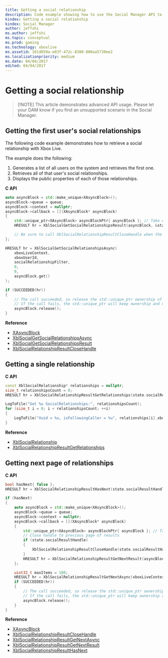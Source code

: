 ```yaml
---
title: Getting a social relationship
description: Code example showing how to use the Social Manager API to retrieve a user's social relationships and their public properties.
kindex: Getting a social relationship
kindex: Social Manager
author: jeffshi
ms.author: jeffshi
ms.topic: conceptual
ms.prod: gaming
ms.technology: xboxlive
ms.assetid: 101d059a-e03f-472c-8300-800aa5730ee2
ms.localizationpriority: medium
ms.date: 04/04/2017
edited: 04/04/2017
---
```


# Getting a social relationship

>[!NOTE] This article demonstrates advanced API usage.  Please let your DAM know if you find an unsupported scenario in the Social Manager.

<!-- 
Commenting out the following that was in the above note, because the article is not in the docs. The article has been moved to the boneyard directory. To add the article to the docs, move it from the boneyard directory to an appropriate location in the  _content directory and then add the article to toc.md:

As a starting point, please take a look at the [Introduction to the Social Manager API](intro-to-social-manager.md) which significantly simplifies development.
-->


## Getting the first user's social relationships

The following code example demonstrates how to retrieve a social relationship with Xbox Live.

The example does the following:
1. Generates a list of all users on the system and retrieves the first one.
2. Retrieves all of that user's social relationships.
3. Displays the public properties of each of those relationships.

**C API**
<!--  XblSocialGetSocialRelationshipsAsync_C.md -->
```cpp
auto asyncBlock = std::make_unique<XAsyncBlock>(); 
asyncBlock->queue = queue;
asyncBlock->context = nullptr;
asyncBlock->callback = [](XAsyncBlock* asyncBlock)
{
    std::unique_ptr<XAsyncBlock> asyncBlockPtr{ asyncBlock }; // Take over ownership of the XAsyncBlock*
    HRESULT hr = XblSocialGetSocialRelationshipsResult(asyncBlock, &state.socialResultHandle);

    // Be sure to call XblSocialRelationshipResultCloseHandle when the result object is no longer needed
};

HRESULT hr = XblSocialGetSocialRelationshipsAsync(
    xboxLiveContext,
    xboxUserId,
    socialRelationshipFilter,
    0,
    0,
    asyncBlock.get()
);

if (SUCCEEDED(hr))
{
    // The call succeeded, so release the std::unique_ptr ownership of XAsyncBlock* since the callback will take over ownership.
    // If the call fails, the std::unique_ptr will keep ownership and delete the XAsyncBlock*
    asyncBlock.release();
}
```

**Reference**
* [XAsyncBlock](xasyncblock.md)
* [XblSocialGetSocialRelationshipsAsync](xblsocialgetsocialrelationshipsasync.md)
* [XblSocialGetSocialRelationshipsResult](xblsocialgetsocialrelationshipsresult.md)
* [XblSocialRelationshipResultCloseHandle](xblsocialrelationshipresultclosehandle.md)


## Getting a single relationship

<!-- intro sentence here -->

**C API**
<!--  XblSocialRelationshipResultGetRelationships_C.md -->
```cpp
const XblSocialRelationship* relationships = nullptr;
size_t relationshipsCount = 0;
HRESULT hr = XblSocialRelationshipResultGetRelationships(state.socialResultHandle, &relationships, &relationshipsCount);

LogToFile("Got %u SocialRelationships:", relationshipsCount);
for (size_t i = 0; i < relationshipsCount; ++i)
{
    LogToFile("Xuid = %u, isFollowingCaller = %u", relationships[i].xboxUserId, relationships[i].isFollowingCaller);
}
```

**Reference**
* [XblSocialRelationship](xblsocialrelationship.md)
* [XblSocialRelationshipResultGetRelationships](xblsocialrelationshipresultgetrelationships.md)


<!-- ## Getting multiple relationships -->

<!-- intro sentence here -->

<!-- **C API** -->
<!--  _C.md -->
<!--
```cpp
See above. There is no way to retreive just a single relationship.
```
-->

<!-- **Reference** -->


## Getting next page of relationships

<!-- intro sentence here -->

**C API**
<!--  XblSocialRelationshipResultHasNext_C.md -->
<!--  XblSocialRelationshipResultGetNextAsync_C.md -->
```cpp
bool hasNext{ false };
HRESULT hr = XblSocialRelationshipResultHasNext(state.socialResultHandle, &hasNext);

if (hasNext)
{
    auto asyncBlock = std::make_unique<XAsyncBlock>(); 
    asyncBlock->queue = queue;
    asyncBlock->context = nullptr;
    asyncBlock->callback = [](XAsyncBlock* asyncBlock)
    {
        std::unique_ptr<XAsyncBlock> asyncBlockPtr{ asyncBlock }; // Take over ownership of the XAsyncBlock*
        // Close handle to previous page of results
        if (state.socialResultHandle)
        {
            XblSocialRelationshipResultCloseHandle(state.socialResultHandle);
        }
        HRESULT hr = XblSocialRelationshipResultGetNextResult(asyncBlock, &state.socialResultHandle);
    };

    uint32_t maxItems = 100;
    HRESULT hr = XblSocialRelationshipResultGetNextAsync(xboxLiveContext, state.socialResultHandle, maxItems, asyncBlock.get());
    if (SUCCEEDED(hr))
    {
        // The call succeeded, so release the std::unique_ptr ownership of XAsyncBlock* since the callback will take over ownership.
        // If the call fails, the std::unique_ptr will keep ownership and delete the XAsyncBlock*
        asyncBlock.release();
    }
}
```

**Reference**
* [XAsyncBlock](xasyncblock.md)
* [XblSocialRelationshipResultCloseHandle](xblsocialrelationshipresultclosehandle.md)
* [XblSocialRelationshipResultGetNextAsync](xblsocialrelationshipresultgetnextasync.md)
* [XblSocialRelationshipResultGetNextResult](xblsocialrelationshipresultgetnextresult.md)
* [XblSocialRelationshipResultHasNext](xblsocialrelationshipresulthasnext.md)

